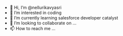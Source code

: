 - 👋 Hi, I’m @nellurikavyasri
- 👀 I’m interested in coding
- 🌱 I’m currently learning salesforce developer catalyst
- 💞️ I’m looking to collaborate on ...
- 📫 How to reach me ...

<!---
nellurikavyasri/nellurikavyasri is a ✨ special ✨ repository because its `README.md` (this file) appears on your GitHub profile.
You can click the Preview link to take a look at your changes.
--->
